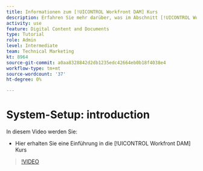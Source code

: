 ```yaml
---
title: Informationen zum [!UICONTROL Workfront DAM] Kurs
description: Erfahren Sie mehr darüber, was im Abschnitt [!UICONTROL Workfront DAM] Administrator, Teil 1 System Setup Kurs.
activity: use
feature: Digital Content and Documents
type: Tutorial
role: Admin
level: Intermediate
team: Technical Marketing
kt: 8964
source-git-commit: a0aa8328842d2db1235edc42664eb0b18f4038e4
workflow-type: tm+mt
source-wordcount: '37'
ht-degree: 0%

---
```


# System-Setup: introduction

In diesem Video werden Sie:

* Hier erhalten Sie eine Einführung in die [!UICONTROL Workfront DAM] Kurs

>[!VIDEO](https://video.tv.adobe.com/v/335227/?quality=12)

<!-- Learn more graphic & links to documentation articles
* Accessing help for Workfront DAM
* Workfront DAM within Workfront
-->
